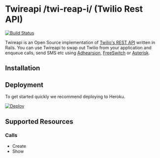 # Twireapi /twi-reap-i/ (Twilio Rest API)

[![Build Status](https://travis-ci.org/dwilkie/twilreapi.svg?branch=master)](https://travis-ci.org/dwilkie/twilreapi)

Twireapi is an Open Source implementation of [Twilio's REST API](https://www.twilio.com/docs/api/rest) written in Rails. You can use Twireapi to swap out Twilio from your application and enqueue calls, send SMS etc using [Adhearsion](http://adhearsion.com/), [FreeSwitch](https://freeswitch.org/) or [Asterisk](http://www.asterisk.org/).

## Installation

## Deployment

To get started quickly we recommend deploying to Heroku.

[![Deploy](https://www.herokucdn.com/deploy/button.svg)](https://heroku.com/deploy)

## Supported Resources

### Calls

* Create
* Show
